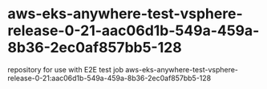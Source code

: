 # aws-eks-anywhere-test-vsphere-release-0-21-aac06d1b-549a-459a-8b36-2ec0af857bb5-128
repository for use with E2E test job aws-eks-anywhere-test-vsphere-release-0-21:aac06d1b-549a-459a-8b36-2ec0af857bb5-128
